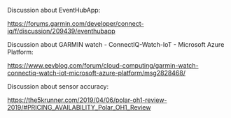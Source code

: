Discussion about EventHubApp:

https://forums.garmin.com/developer/connect-iq/f/discussion/209439/eventhubapp


Discussion about GARMIN watch - ConnectIQ-Watch-IoT - Microsoft Azure Platform:

https://www.eevblog.com/forum/cloud-computing/garmin-watch-connectiq-watch-iot-microsoft-azure-platform/msg2828468/

Discussion about sensor accuracy:

https://the5krunner.com/2019/04/06/polar-oh1-review-2019/#PRICING_AVAILABILITY_Polar_OH1_Review

